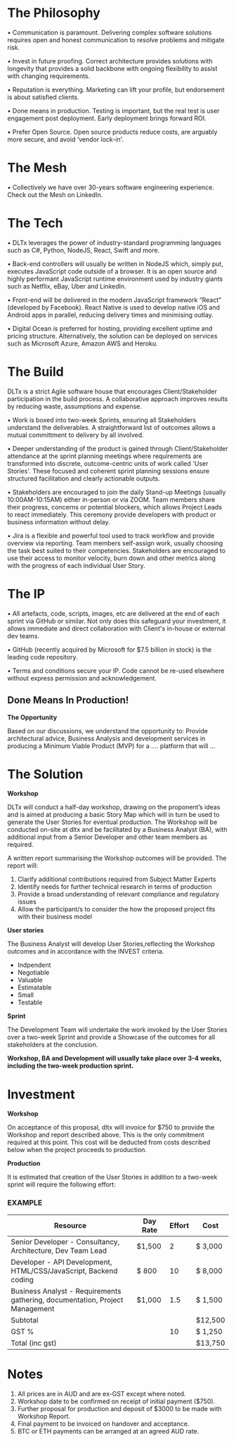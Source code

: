 # The Philosophy

• Communication is paramount. Delivering complex software solutions requires open and honest communication to resolve problems and mitigate risk.

• Invest in future proofing. Correct architecture provides solutions with longevity that provides a solid backbone with ongoing flexibility to assist with changing requirements.

• Reputation is everything. Marketing can lift your profile, but endorsement is about satisfied clients.

• Done means in production. Testing is important, but the real test is user engagement post deployment. Early deployment brings forward ROI.

• Prefer Open Source. Open source products reduce costs, are arguably more secure, and avoid ‘vendor lock-in'.

# The Mesh

• Collectively we have over 30-years software engineering experience. Check out the Mesh on LinkedIn.

# The Tech

• DLTx leverages the power of industry-standard programming languages such as C#, Python, NodeJS, React, Swift and more.

• Back-end controllers will usually be written in NodeJS which, simply put, executes JavaScript code outside of a browser.
It is an open source and highly performant JavaScript runtime environment used by industry giants such as Netflix, eBay,
Uber and LinkedIn.

• Front-end will be delivered in the modern JavaScript framework “React” (developed by Facebook). React Native is used to
develop native iOS and Android apps in parallel, reducing delivery times and minimising outlay.

• Digital Ocean is preferred for hosting, providing excellent uptime and pricing structure. Alternatively, the solution can
be deployed on services such as Microsoft Azure, Amazon AWS and Heroku.

# The Build

DLTx is a strict Agile software house that encourages Client/Stakeholder participation in the build process. A collaborative approach improves results by reducing waste, assumptions and expense.

• Work is boxed into two-week Sprints, ensuring all Stakeholders understand the deliverables. A straightforward list of outcomes allows a mutual committment to delivery by all involved.  

• Deeper understanding of the product is gained through Client/Stakeholder attendance at the sprint planning meetings where requirements are transformed into discrete, outcome-centric units of work called 'User Stories'.  These focused and coherent sprint planning sessions ensure structured facilitation and clearly actionable outputs.

• Stakeholders are encouraged to join the daily Stand-up Meetings (usually 10:00AM-10:15AM) either in-person or via ZOOM. Team members share their progress, concerns or potential blockers, which allows Project Leads to react immediately. This ceremony provide developers with product or business information without delay.

• Jira is a flexible and powerful tool used to track workflow and provide overview via reporting. Team members self-assign work, usually choosing the task best suited to their competencies. Stakeholders are encouraged to use their access to monitor velocity, burn down and other metrics along with the progress of each individual User Story.

# The IP

• All artefacts, code, scripts, images, etc are delivered at the end of each sprint via GitHub or similar. Not only does this safeguard your investment, it allows immediate and direct collaboration with Client's in-house or external dev teams.

• GitHub (recently acquired by Microsoft for $7.5 billion in stock) is the leading code repository.

• Terms and conditions secure your IP. Code cannot be re-used elsewhere without express permission and acknowledgement.

## Done Means In Production!

**The Opportunity**

Based on our discussions, we understand the opportunity to:
Provide architectural advice, Business Analysis and development services in producing a Minimum Viable Product (MVP) for a .... platform that will ...

# The Solution

**Workshop**

DLTx will conduct a half-day workshop, drawing on the proponent’s ideas and is aimed at producing a basic Story Map which will in turn be used to generate the User Stories for eventual production. The Workshop will be conducted on-site at dltx and be facilitated by a Business Analyst (BA), with additional input from a Senior Developer and other team members as required.

A written report summarising the Workshop outcomes will be provided. The report will: 

1. Clarify additional contributions required from Subject Matter Experts
2. Identify needs for further technical research in terms of production
3. Provide a broad understanding of relevant compliance and regulatory issues
4. Allow the participant/s to consider the how the proposed project fits with their business model

**User stories**

The Business Analyst will develop User Stories,reflecting the Workshop outcomes and in accordance with the INVEST criteria.
* Indpendent
* Negotiable
* Valuable
* Estimatable
* Small
* Testable
 
**Sprint**

The Development Team will undertake the work invoked by the User Stories over a two-week Sprint and provide a Showcase of the outcomes for all stakeholders at the conclusion.

**Workshop, BA and Development will usually take place over 3-4 weeks, including the two-week production sprint.**

# Investment

**Workshop**

On acceptance of this proposal, dltx will invoice for $750 to provide the Workshop and report described above. This is the only commitment required at this point. This cost will be deducted from costs described below when the project	proceeds to production. 
  
**Production**

It is estimated that creation of the User Stories in addition to a two-week sprint will require the following effort:

### EXAMPLE

| __Resource__ | __Day Rate__ | __Effort__ | __Cost__ |
|-------------|------------|------------|------------|
| Senior Developer - Consultancy, Architecture, Dev Team Lead                          | $1,500 |  2  | $ 3,000 |
| Developer - API Development, HTML/CSS/JavaScript, Backend coding                     | $  800 | 10  | $ 8,000 |
| Business Analyst - Requirements gathering, documentation, Project Management         | $1,000 | 1.5 | $  1,500 |
|Subtotal                                                                                       |     |  |$12,500
|GST %                                                                                          | | 10|$  1,250 
|Total (inc gst)                                                                                |     | |$13,750 


# Notes

1. All prices are in AUD and are ex-GST except where noted.
2. Workshop date to be confirmed on receipt of initial payment ($750).
3. Further proposal for production and deposit of $3000 to be made with Workshop Report.
4. Final payment to be invoiced on handover and acceptance.
5. BTC or ETH payments can be arranged at an agreed AUD rate.


